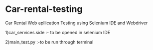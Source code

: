 # Car-rental-testing
Car Rental Web apllication Testing using Selenium IDE and Webdriver

1)car_services.side :- to be opened in selenium IDE

2)main_test.py :-to be run through terminal
